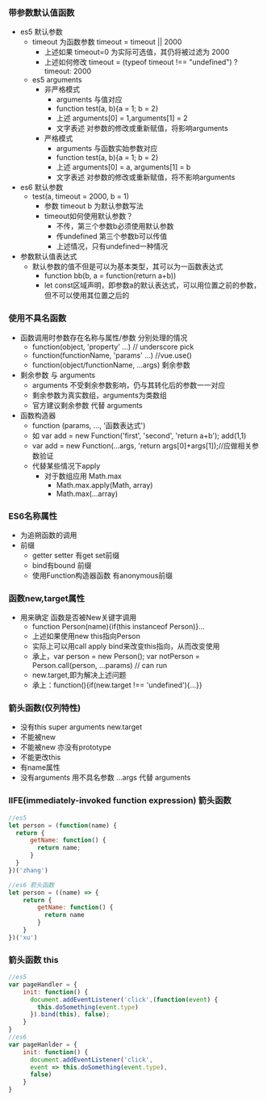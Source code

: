 ### 带参数默认值函数
+ es5 默认参数
    + timeout 为函数参数 timeout = timeout || 2000
        + 上述如果 timeout=0 为实际可选值，其仍将被过滤为 2000
        + 上述如何修改 timeout = (typeof timeout !== "undefined") ? timeout: 2000
    + es5 arguments
        + 非严格模式
            + arguments 与值对应
            + function test(a, b){a = 1; b = 2}
            + 上述 arguments[0] = 1,arguments[1] = 2
            + 文字表述 对参数的修改或重新赋值，将影响arguments
        + 严格模式
            + arguments 与函数实始参数对应
            + function test(a, b){a = 1; b = 2}
            + 上述 arguments[0] = a, arguments[1] = b
            + 文字表述 对参数的修改或重新赋值，将不影响arguments
+ es6 默认参数
    + test(a, timeout = 2000, b = 1)
        + 参数 timeout b 为默认参数写法
        + timeout如何使用默认参数？
            + 不传，第三个参数b必须使用默认参数
            + 传undefined 第三个参数b可以传值
            + 上述情况，只有undefined一种情况
+ 参数默认值表达式
    + 默认参数的值不但是可以为基本类型，其可以为一函数表达式
        + function bb(b, a = function(return a+b))
        + let const区域声明，即参数a的默认表达式，可以用位置之前的参数，但不可以使用其位置之后的
### 使用不具名函数
+ 函数调用时参数存在名称与属性/参数 分别处理的情况
    + function(object, 'property' ...) // underscore pick
    + function(functionName, 'params' ...) //vue.use()
    + function(object/functionName, ...args) 剩余参数
+ 剩余参数 与 arguments
    + arguments 不受剩余参数影响，仍与其转化后的参数一一对应
    + 剩余参数为真实数组，arguments为类数组
    + 官方建议剩余参数 代替 arguments
+ 函数构造器
    + function (params, ..., '函数表达式')
    + 如 var add = new Function('first', 'second', 'return a+b'); add(1,1)
    + var add = new Function(...args, 'return args[0]+args[1]);//应做相关参数验证
    + 代替某些情况下apply
        + 对于数组应用 Math.max
            + Math.max.apply(Math, array)
            + Math.max(...array)
            
### ES6名称属性
+ 为追朔函数的调用
+ 前缀
    + getter setter 有get set前缀
    + bind有bound 前缀
    + 使用Function构造器函数 有anonymous前缀
    
### 函数new,target属性
+ 用来确定 函数是否被New关键字调用
    + function Person(name){if(this instanceof Person)}...
    + 上述如果使用new this指向Person
    + 实际上可以用call apply bind来改变this指向，从而改变使用
    + 承上，var person = new Person(); var notPerson = Person.call(person, ...params) // can run
    + new.target,即为解决上述问题
    + 承上：function(){if(new.target !== 'undefined'){...}} 
    
### 箭头函数(仅列特性)
+ 没有this super arguments new.target
+ 不能被new 
+ 不能被new 亦没有prototype
+ 不能更改this
+ 有name属性
+ 没有arguments 用不具名参数 ...args 代替 arguments

### IIFE(immediately-invoked function expression) 箭头函数
```javascript
//es5
let person = (function(name) {
  return {
      getName: function() {
        return name;
      }
  }
})('zhang')

//es6 箭头函数
let person = ((name) => {
    return {
        getName: function() {
          return name
        }
    }
})('xu')
```

### 箭头函数 this
```javascript
//es5
var pageHandler = {
    init: function() {
      document.addEventListener('click',(function(event) {
        this.doSomething(event.type)
      }).bind(this), false);
    }
}
//es6
var pageHanlder = {
    init: function() {
      document.addEventListener('click',
      event => this.doSomething(event.type),
      false)
    }
}
```